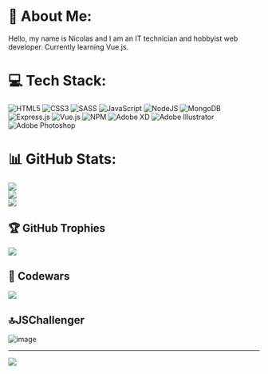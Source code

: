 # 💫 About Me:
Hello, my name is Nicolas and I am an IT technician and hobbyist web developer. Currently learning Vue.js. 


# 💻 Tech Stack:
![HTML5](https://img.shields.io/badge/html5-%23E34F26.svg?style=for-the-badge&logo=html5&logoColor=white) ![CSS3](https://img.shields.io/badge/css3-%231572B6.svg?style=for-the-badge&logo=css3&logoColor=white) ![SASS](https://img.shields.io/badge/SASS-hotpink.svg?style=for-the-badge&logo=SASS&logoColor=white) ![JavaScript](https://img.shields.io/badge/javascript-%23323330.svg?style=for-the-badge&logo=javascript&logoColor=%23F7DF1E) ![NodeJS](https://img.shields.io/badge/node.js-6DA55F?style=for-the-badge&logo=node.js&logoColor=white) ![MongoDB](https://img.shields.io/badge/MongoDB-%234ea94b.svg?style=for-the-badge&logo=mongodb&logoColor=white)   
 ![Express.js](https://img.shields.io/badge/express.js-%23404d59.svg?style=for-the-badge&logo=express&logoColor=%2361DAFB)  ![Vue.js](https://img.shields.io/badge/vuejs-%2335495e.svg?style=for-the-badge&logo=vuedotjs&logoColor=%234FC08D) ![NPM](https://img.shields.io/badge/NPM-%23000000.svg?style=for-the-badge&logo=npm&logoColor=white)  ![Adobe XD](https://img.shields.io/badge/Adobe%20XD-470137?style=for-the-badge&logo=Adobe%20XD&logoColor=#FF61F6) ![Adobe Illustrator](https://img.shields.io/badge/adobeillustrator-%23FF9A00.svg?style=for-the-badge&logo=adobeillustrator&logoColor=white) ![Adobe Photoshop](https://img.shields.io/badge/adobephotoshop-%2331A8FF.svg?style=for-the-badge&logo=adobephotoshop&logoColor=white) 
  
# 📊 GitHub Stats:
![](https://github-readme-stats.vercel.app/api?username=NicolasWebDeveloper&theme=tokyonight&hide_border=false&include_all_commits=true&count_private=true)<br/>
![](https://github-readme-streak-stats.herokuapp.com/?user=NicolasWebDeveloper&theme=tokyonight&hide_border=false)<br/>
![](https://github-readme-stats.vercel.app/api/top-langs/?username=NicolasWebDeveloper&theme=tokyonight&hide_border=false&include_all_commits=true&count_private=true&layout=compact)

## 🏆 GitHub Trophies
![](https://github-profile-trophy.vercel.app/?username=NicolasWebDeveloper&theme=dracula&no-frame=false&no-bg=true&margin-w=4)

## 👤 Codewars
![](https://www.codewars.com/users/NicolasWebDeveloper/badges/large)

## 🔝JSChallenger

![image](https://user-images.githubusercontent.com/90062200/192048148-144f5bcd-8dae-41bd-9847-33a50cf84a13.png)

---
[![](https://visitcount.itsvg.in/api?id=NicolasWebDeveloper&icon=0&color=0)](https://visitcount.itsvg.in)
